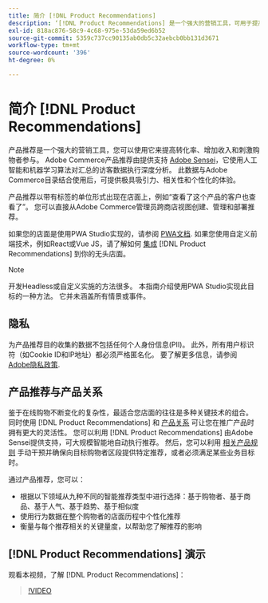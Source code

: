 ```yaml
---
title: 简介 [!DNL Product Recommendations]
description: ‘[!DNL Product Recommendations] 是一个强大的营销工具，可用于提高转化率、增加收入和刺激购物者参与。”
exl-id: 818ac876-58c9-4c68-975e-53da59ed6b52
source-git-commit: 5359c737cc90135ab0db5c32aebcb0bb131d3671
workflow-type: tm+mt
source-wordcount: '396'
ht-degree: 0%

---
```


# 简介 [!DNL Product Recommendations]

产品推荐是一个强大的营销工具，您可以使用它来提高转化率、增加收入和刺激购物者参与。 Adobe Commerce产品推荐由提供支持 [Adobe Sensei](https://www.adobe.com/sensei.html)，它使用人工智能和机器学习算法对汇总的访客数据执行深度分析。 此数据与Adobe Commerce目录结合使用后，可提供极具吸引力、相关性和个性化的体验。

产品推荐以带有标签的单位形式出现在店面上，例如“查看了这个产品的客户也查看了”。 您可以直接从Adobe Commerce管理员跨商店视图创建、管理和部署推荐。

如果您的店面是使用PWA Studio实现的，请参阅 [PWA文档](https://developer.adobe.com/commerce/pwa-studio/integrations/product-recommendations/). 如果您使用自定义前端技术，例如React或Vue JS，请了解如何 [集成](headless.md) [!DNL Product Recommendations] 到你的无头店面。

>[!NOTE]
>
>开发Headless或自定义实施的方法很多。 本指南介绍使用PWA Studio实现此目标的一种方法。 它并未涵盖所有情景或事件。

## 隐私

为产品推荐目的收集的数据不包括任何个人身份信息(PII)。 此外，所有用户标识符（如Cookie ID和IP地址）都必须严格匿名化。 要了解更多信息，请参阅 [Adobe隐私政策](https://www.adobe.com/privacy/policy.html).

## 产品推荐与产品关系

鉴于在线购物不断变化的复杂性，最适合您店面的往往是多种关键技术的组合。 同时使用 [!DNL Product Recommendations] 和 [产品关系](https://experienceleague.adobe.com/docs/commerce-admin/marketing/promotions/product-relationships/product-relationships.html) 可让您在推广产品时拥有更大的灵活性。 您可以利用 [!DNL Product Recommendations] 由Adobe Sensei提供支持，可大规模智能地自动执行推荐。 然后，您可以利用 [相关产品规则](https://experienceleague.adobe.com/docs/commerce-admin/marketing/promotions/product-relationships/product-related-rules.html) 手动干预并确保向目标购物者区段提供特定推荐，或者必须满足某些业务目标时。

通过产品推荐，您可以：

- 根据以下领域从九种不同的智能推荐类型中进行选择：基于购物者、基于商品、基于人气、基于趋势、基于相似度
- 使用行为数据在整个购物者的店面历程中个性化推荐
- 衡量与每个推荐相关的关键量度，以帮助您了解推荐的影响

## [!DNL Product Recommendations] 演示

观看本视频，了解 [!DNL Product Recommendations]：

>[!VIDEO](https://video.tv.adobe.com/v/343991?quality=12)
